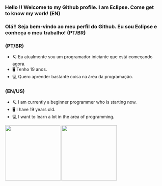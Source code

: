 ### Hello !! Welcome to my Github profile. I am Eclipse. Come get to know my work! (EN)

### Olá!! Seja bem-vindo ao meu perfil do Github. Eu sou Eclipse e conheça o meu trabalho! (PT/BR)

### (PT/BR)

- 🪐 Eu atualmente sou um programador iniciante que está começando agora.
- 🖥️ Tenho 19 anos.
- 💻 Quero aprender bastante coisa na área da programação.

### (EN/US)

- 🪐 I am currently a beginner programmer who is starting now.
- 🖥️ I have 19 years old.
- 💻 I want to learn a lot in the area of programming.

<div>
  <a href="https://github.com/EclipseBSD">
  <img height="180em" src="https://github-readme-stats.vercel.app/api?username=EclipseBSD&show_icons=true&theme=tokyonight&include_all_commits=true&count_private=true"/>
  <img height="180em" src="https://github-readme-stats.vercel.app/api/top-langs/?username=EclipseBSD&layout=compact&langs_count=7&theme=tokyonight"/>
</div>
